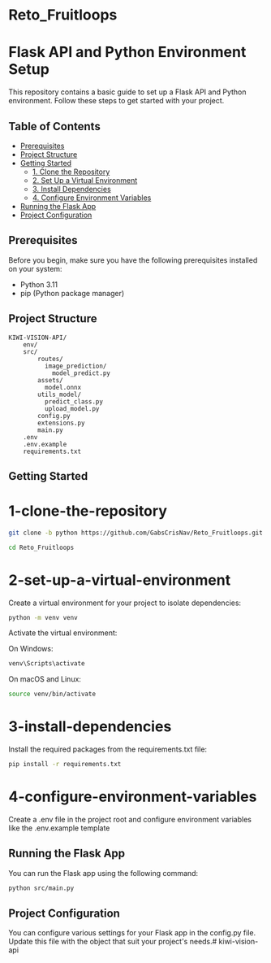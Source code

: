 # Reto_Fruitloops
# Flask API and Python Environment Setup

This repository contains a basic guide to set up a Flask API and Python environment. Follow these steps to get started with your project.

## Table of Contents

- [Prerequisites](#prerequisites)
- [Project Structure](#project-structure)
- [Getting Started](#getting-started)
  - [1. Clone the Repository](#1-clone-the-repository)
  - [2. Set Up a Virtual Environment](#2-set-up-a-virtual-environment)
  - [3. Install Dependencies](#3-install-dependencies)
  - [4. Configure Environment Variables](#4-configure-environment-variables)
- [Running the Flask App](#running-the-flask-app)
- [Project Configuration](#project-configuration)

## Prerequisites

Before you begin, make sure you have the following prerequisites installed on your system:

- Python 3.11
- pip (Python package manager)

## Project Structure

```plaintext
KIWI-VISION-API/
    env/
    src/
        routes/
          image_prediction/
            model_predict.py
        assets/
          model.onnx
        utils_model/
          predict_class.py
          upload_model.py
        config.py
        extensions.py
        main.py
    .env
    .env.example
    requirements.txt
```

## Getting Started

# 1-clone-the-repository
  ```bash
  git clone -b python https://github.com/GabsCrisNav/Reto_Fruitloops.git

  cd Reto_Fruitloops
  ```

# 2-set-up-a-virtual-environment
  Create a virtual environment for your project to isolate dependencies:
  ```bash
  python -m venv venv
  ```

  Activate the virtual environment:

  On Windows:
  ```bash
  venv\Scripts\activate
  ```

  On macOS and Linux:
  ```bash
  source venv/bin/activate
  ```

# 3-install-dependencies

  Install the required packages from the requirements.txt file:
  ```bash
  pip install -r requirements.txt
  ```

# 4-configure-environment-variables

  Create a .env file in the project root and configure environment variables like the .env.example template

## Running the Flask App

  You can run the Flask app using the following command:
  ```bash
  python src/main.py
  ```

## Project Configuration
  You can configure various settings for your Flask app in the config.py file. Update this file with the object that suit your project's needs.# kiwi-vision-api
